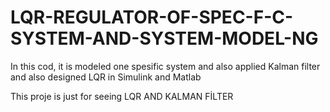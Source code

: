 # LQR-REGULATOR-OF-SPEC-F-C-SYSTEM-AND-SYSTEM-MODEL-NG
In this cod, it is modeled one spesific system and also applied Kalman filter and also designed LQR in Simulink and Matlab

This proje is just for seeing LQR AND KALMAN FİLTER
